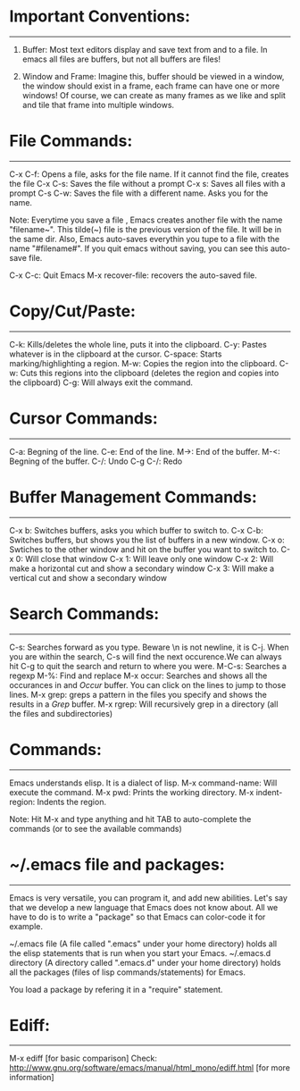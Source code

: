 # Important Conventions:
-----------------------

1. Buffer:
Most text editors display and save text from and to a file. In emacs all files are buffers, but not all buffers are files!

2. Window and Frame:
Imagine this, buffer should be viewed in a window, the window should exist in a frame, each frame can have one or more windows!
Of course, we can create as many frames as we like and split and tile that frame into multiple windows.



# File Commands:
---------------
C-x C-f: Opens a file, asks for the file name. If it cannot find the file, creates the file
C-x C-s: Saves the file without a prompt
C-x s: Saves all files with a prompt
C-s C-w: Saves the file with a different name. Asks you for the name.

Note:
Everytime you save a file , Emacs creates another file with the name "filename~". This tilde(~) file is the previous version of the file. It will be in the same dir. Also, Emacs auto-saves everythin you tupe to a file with the name "#filename#". If you quit emacs without saving, you can see this auto-save file.

C-x C-c: Quit Emacs
M-x recover-file: recovers the auto-saved file.

# Copy/Cut/Paste:
-----------------
C-k: Kills/deletes the whole line, puts it into the clipboard.
C-y: Pastes whatever is in the clipboard at the cursor.
C-space: Starts marking/highlighting a region.
M-w: Copies the region into the clipboard.
C-w: Cuts this regions into the clipboard (deletes the region and copies into the clipboard)
C-g: Will always exit the command.

# Cursor Commands:
------------------
C-a: Begning of the line.
C-e: End of the line.
M->: End of the buffer.
M-<: Begning of the buffer.
C-/: Undo
C-g C-/: Redo

# Buffer Management Commands:
-----------------------------
C-x b: Switches buffers, asks you which buffer to switch to.
C-x C-b: Switches buffers, but shows you the list of buffers in a new window.
C-x o: Swtiches to the other window and hit <enter> on the buffer you want to switch to.
C-x 0: Will close that window
C-x 1: Will leave only one window
C-x 2: Will make a horizontal cut and show a secondary window
C-x 3: Will make a vertical cut and show a secondary window

# Search Commands:
-----------------
C-s: Searches forward as you type. Beware \n is not newline, it is C-j. When you are within the search, C-s will find the next occurence.We can always hit C-g to quit the search and return to where you were.
M-C-s: Searches a regexp
M-%: Find and replace
M-x occur: Searches and shows all the occurances in and *Occur* buffer. You can click on the lines to jump to those lines.
M-x grep: greps a pattern in the files you specify and shows the results in a *Grep* buffer.
M-x rgrep: Will recursively grep in a directory (all the files and subdirectories)

# Commands:
-----------
Emacs understands elisp. It is a dialect of lisp.
M-x command-name: Will execute the command.
M-x pwd: Prints the working directory.
M-x indent-region: Indents the region.

Note:
Hit M-x and type anything and hit TAB to auto-complete the commands (or to see the available commands)

# ~/.emacs file and packages:
-----------------------------
Emacs is very versatile, you can program it, and add new abilities. Let's say that we develop a new language that Emacs does not know about. All we have to do is to write a "package" so that Emacs can color-code it for example.

~/.emacs file (A file called ".emacs" under your home directory) holds all the elisp statements that is run when you start your Emacs.
~/.emacs.d directory (A directory called ".emacs.d" under your home directory) holds all the packages (files of lisp commands/statements) for Emacs.

You load a package by refering it in a "require" statement. 

# Ediff:
--------
M-x ediff [for basic comparison]
Check: http://www.gnu.org/software/emacs/manual/html_mono/ediff.html [for more information]

